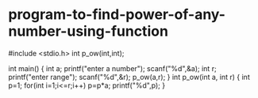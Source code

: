# program-to-find-power-of-any-number-using-function
#include <stdio.h>
int p_ow(int,int);

int main()
{
    int a;
    printf("enter a number");
    scanf("%d",&a);
    int r;
    printf("enter range");
    scanf("%d",&r);
    p_ow(a,r);
}
int p_ow(int a, int r)
{
    int p=1;
    for(int i=1;i<=r;i++)
    p=p*a;
    printf("%d",p);
}




